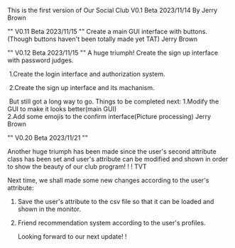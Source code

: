 This is the first version of Our Social Club    V0.1 Beta  2023/11/14 By Jerry Brown

""  V0.11 Beta 2023/11/15  ""
   Create a main GUI interface with buttons. (Though buttons haven't been totally made yet TAT)
   Jerry Brown

""  V0.12 Beta 2023/11/15  ""
   A huge triumph! Create the sign up interface with password judges. 

​	1.Create the login interface and authorization system.

​	2.Create the sign up interface and its machanism.



​	But still got a long way to go.
   	Things to be completed next: 
   	1.Modify the GUI to make it looks better(main GUI)  
  	 2.Add some emojis to the confirm interface(Picture processing)
   Jerry Brown

"" V0.20 Beta 2023/11/21 ""

Another huge triumph has been made since the user's second attribute class has been set and user's attribute can be modified and shown in order to show the beauty of our club program! ! ! TVT

Next time, we shall made some new changes according to the user's attribute:

1. Save the user's attribute to the csv file so that it can be loaded and shown in the monitor.

2. Friend recommendation system according to the user's profiles.

   Looking forward to our next update! !

   